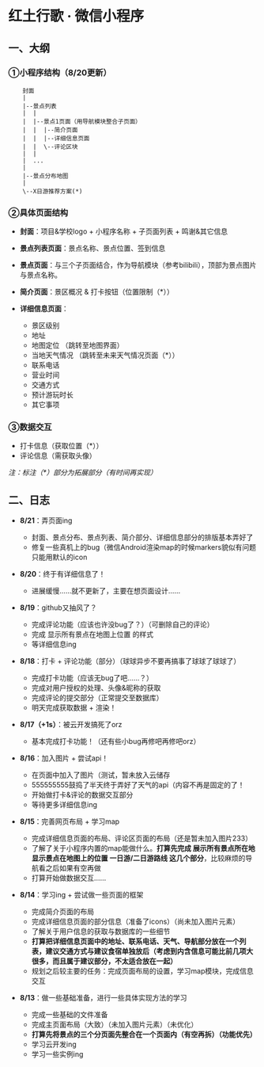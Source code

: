 # **红土行歌 · 微信小程序**

## **一、大纲**

### **①小程序结构**（8/20更新）

```
    封面
    |
    |--景点列表
    |  |
    |  |--景点1页面（用导航模块整合子页面）
    |  |  |--简介页面
    |  |  |--详细信息页面
    |  |  \--评论区块
    |  |
    |  ...
    |
    |--景点分布地图
    |
    \--X日游推荐方案(*)
```

### **②具体页面结构**

+ **封面**：项目&学校logo + 小程序名称 + 子页面列表 + 鸣谢&其它信息

+ **景点列表页面**：景点名称、景点位置、签到信息
+ **景点页面**：与三个子页面结合，作为导航模块（参考bilibili），顶部为景点图片与景点名称。
+ **简介页面**：景区概况 & 打卡按钮（位置限制（*））
+ **详细信息页面**：
  + 景区级别
  + 地址
  + 地图定位 （跳转至地图界面）
  + 当地天气情况 （跳转至未来天气情况页面（*））
  + 联系电话
  + 营业时间
  + 交通方式
  + 预计游玩时长
  + 其它事项

### **③数据交互**

+ 打卡信息（获取位置（*））
+ 评论信息（需获取头像）

*注：标注（\*）部分为拓展部分（有时间再实现）*

## **二、日志**
+ **8/21**：弄页面ing
  + 封面、景点分布、景点列表、简介部分、详细信息部分的排版基本弄好了
  + 修复一些真机上的bug（微信Android渲染map的时候markers貌似有问题  只能用默认的icon

+ **8/20**：终于有详细信息了！
  + 进展缓慢……就不更新了，主要在想页面设计……

+ **8/19**：github又抽风了？
  + 完成评论功能（应该也许没bug了？）（可删除自己的评论）
  + 完成 显示所有景点在地图上位置 的样式
  + 等详细信息ing

+ **8/18**：打卡 + 评论功能（部分）（球球异步不要再搞事了球球了球球了）
  + 完成打卡功能（应该无bug了吧……？）
  + 完成对用户授权的处理、头像&昵称的获取
  + 完成评论的提交部分（正常提交至数据库）
  + 明天完成获取数据 + 渲染！

+ **8/17（+1s）**：被云开发搞死了orz
  + 基本完成打卡功能！（还有些小bug再修吧再修吧orz）

+ **8/16**：加入图片 + 尝试api！
  + 在页面中加入了图片（测试，暂未放入云储存
  + 555555555鼓捣了半天终于弄好了天气的api（内容不再是固定的了！
  + 开始做打卡&评论的数据交互部分
  + 等待更多详细信息ing

+ **8/15**：完善网页布局 + 学习map
  + 完成详细信息页面的布局、评论区页面的布局（还是暂未加入图片233）
  + 了解了关于小程序内置的map能做什么。**打算先完成 展示所有景点所在地 显示景点在地图上的位置 一日游/二日游路线 这几个部分**，比较麻烦的导航看之后如果有空再做
  + 打算开始做数据交互……

+ **8/14**：学习ing + 尝试做一些页面的框架
  + 完成简介页面的布局
  + 完成详细信息页面的部分信息（准备了icons）（尚未加入图片元素）
  + 了解关于用户信息的获取与数据库的一些细节
  + **打算把详细信息页面中的地址、联系电话、天气、导航部分放在一个列表，建议交通方式与建议食宿单独放后（考虑到内含信息可能比前几项大很多，而且属于建议部分，不太适合放在一起）**
  + 规划之后较主要的任务：完成页面布局的设置，学习map模块，完成信息交互


+ **8/13**：做一些基础准备，进行一些具体实现方法的学习
  + 完成一些基础的文件准备
  + 完成主页面布局（大致）（未加入图片元素）（未优化）
  + **打算先将景点的三个分页面先整合在一个页面内（有空再拆）（功能优先）**
  + 学习云开发ing
  + 学习一些实例ing
